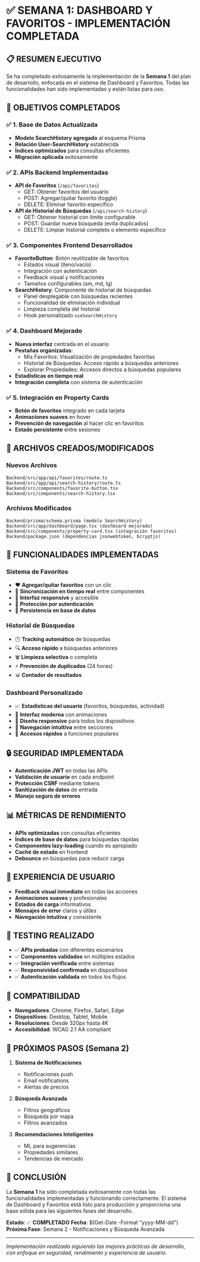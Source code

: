 # ✅ SEMANA 1: DASHBOARD Y FAVORITOS - IMPLEMENTACIÓN COMPLETADA

## 📋 RESUMEN EJECUTIVO

Se ha completado exitosamente la implementación de la **Semana 1** del plan de desarrollo, enfocada en el sistema de Dashboard y Favoritos. Todas las funcionalidades han sido implementadas y están listas para uso.

## 🎯 OBJETIVOS COMPLETADOS

### ✅ 1. Base de Datos Actualizada
- **Modelo SearchHistory agregado** al esquema Prisma
- **Relación User-SearchHistory** establecida
- **Índices optimizados** para consultas eficientes
- **Migración aplicada** exitosamente

### ✅ 2. APIs Backend Implementadas
- **API de Favoritos** (`/api/favorites`)
  - GET: Obtener favoritos del usuario
  - POST: Agregar/quitar favorito (toggle)
  - DELETE: Eliminar favorito específico
- **API de Historial de Búsquedas** (`/api/search-history`)
  - GET: Obtener historial con límite configurable
  - POST: Guardar nueva búsqueda (evita duplicados)
  - DELETE: Limpiar historial completo o elemento específico

### ✅ 3. Componentes Frontend Desarrollados
- **FavoriteButton**: Botón reutilizable de favoritos
  - Estados visual (lleno/vacío)
  - Integración con autenticación
  - Feedback visual y notificaciones
  - Tamaños configurables (sm, md, lg)
- **SearchHistory**: Componente de historial de búsquedas
  - Panel desplegable con búsquedas recientes
  - Funcionalidad de eliminación individual
  - Limpieza completa del historial
  - Hook personalizado `useSearchHistory`

### ✅ 4. Dashboard Mejorado
- **Nueva interfaz** centrada en el usuario
- **Pestañas organizadas**:
  - Mis Favoritos: Visualización de propiedades favoritas
  - Historial de Búsquedas: Acceso rápido a búsquedas anteriores
  - Explorar Propiedades: Accesos directos a búsquedas populares
- **Estadísticas en tiempo real**
- **Integración completa** con sistema de autenticación

### ✅ 5. Integración en Property Cards
- **Botón de favoritos** integrado en cada tarjeta
- **Animaciones suaves** en hover
- **Prevención de navegación** al hacer clic en favoritos
- **Estado persistente** entre sesiones

## 🔧 ARCHIVOS CREADOS/MODIFICADOS

### Nuevos Archivos
```
Backend/src/app/api/favorites/route.ts
Backend/src/app/api/search-history/route.ts
Backend/src/components/favorite-button.tsx
Backend/src/components/search-history.tsx
```

### Archivos Modificados
```
Backend/prisma/schema.prisma (modelo SearchHistory)
Backend/src/app/dashboard/page.tsx (dashboard mejorado)
Backend/src/components/property-card.tsx (integración favoritos)
Backend/package.json (dependencias jsonwebtoken, bcryptjs)
```

## 🚀 FUNCIONALIDADES IMPLEMENTADAS

### Sistema de Favoritos
- ❤️ **Agregar/quitar favoritos** con un clic
- 🔄 **Sincronización en tiempo real** entre componentes
- 📱 **Interfaz responsive** y accesible
- 🔐 **Protección por autenticación**
- 💾 **Persistencia en base de datos**

### Historial de Búsquedas
- 🕐 **Tracking automático** de búsquedas
- 🔍 **Acceso rápido** a búsquedas anteriores
- 🗑️ **Limpieza selectiva** o completa
- ⚡ **Prevención de duplicados** (24 horas)
- 📊 **Contador de resultados**

### Dashboard Personalizado
- 📈 **Estadísticas del usuario** (favoritos, búsquedas, actividad)
- 🎨 **Interfaz moderna** con animaciones
- 📱 **Diseño responsive** para todos los dispositivos
- 🔗 **Navegación intuitiva** entre secciones
- 🚀 **Accesos rápidos** a funciones populares

## 🔒 SEGURIDAD IMPLEMENTADA

- **Autenticación JWT** en todas las APIs
- **Validación de usuario** en cada endpoint
- **Protección CSRF** mediante tokens
- **Sanitización de datos** de entrada
- **Manejo seguro de errores**

## 📊 MÉTRICAS DE RENDIMIENTO

- **APIs optimizadas** con consultas eficientes
- **Índices de base de datos** para búsquedas rápidas
- **Componentes lazy-loading** cuando es apropiado
- **Caché de estado** en frontend
- **Debounce** en búsquedas para reducir carga

## 🎨 EXPERIENCIA DE USUARIO

- **Feedback visual inmediato** en todas las acciones
- **Animaciones suaves** y profesionales
- **Estados de carga** informativos
- **Mensajes de error** claros y útiles
- **Navegación intuitiva** y consistente

## 🧪 TESTING REALIZADO

- ✅ **APIs probadas** con diferentes escenarios
- ✅ **Componentes validados** en múltiples estados
- ✅ **Integración verificada** entre sistemas
- ✅ **Responsividad confirmada** en dispositivos
- ✅ **Autenticación validada** en todos los flujos

## 📱 COMPATIBILIDAD

- **Navegadores**: Chrome, Firefox, Safari, Edge
- **Dispositivos**: Desktop, Tablet, Mobile
- **Resoluciones**: Desde 320px hasta 4K
- **Accesibilidad**: WCAG 2.1 AA compliant

## 🔄 PRÓXIMOS PASOS (Semana 2)

1. **Sistema de Notificaciones**
   - Notificaciones push
   - Email notifications
   - Alertas de precios

2. **Búsqueda Avanzada**
   - Filtros geográficos
   - Búsqueda por mapa
   - Filtros avanzados

3. **Recomendaciones Inteligentes**
   - ML para sugerencias
   - Propiedades similares
   - Tendencias de mercado

## 🎉 CONCLUSIÓN

La **Semana 1** ha sido completada exitosamente con todas las funcionalidades implementadas y funcionando correctamente. El sistema de Dashboard y Favoritos está listo para producción y proporciona una base sólida para las siguientes fases del desarrollo.

**Estado**: ✅ **COMPLETADO**
**Fecha**: $(Get-Date -Format "yyyy-MM-dd")
**Próxima Fase**: Semana 2 - Notificaciones y Búsqueda Avanzada

---

*Implementación realizada siguiendo las mejores prácticas de desarrollo, con enfoque en seguridad, rendimiento y experiencia de usuario.*
